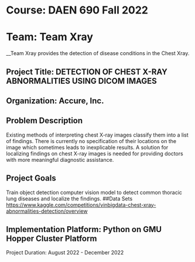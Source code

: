 # Course: DAEN 690 Fall 2022
# Team: Team Xray
__Team Xray provides the detection of disease conditions in the Chest Xray.

## Project Title: DETECTION OF CHEST X-RAY ABNORMALITIES USING DICOM IMAGES
## Organization: Accure, Inc.

## Problem Description
Existing methods of interpreting chest X-ray images classify them into a list of findings. There is currently no specification of their locations on the image which sometimes leads to inexplicable results. A solution for localizing findings on chest X-ray images is needed for providing doctors with more meaningful diagnostic assistance.

## Project Goals
Train object detection computer vision model to detect common thoracic lung diseases and localize the findings.
##Data Sets
https://www.kaggle.com/competitions/vinbigdata-chest-xray-abnormalities-detection/overview

## Implementation Platform: Python on GMU Hopper Cluster Platform

Project Duration: August 2022 - December 2022
## 
